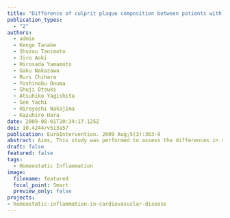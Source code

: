 ```yaml
---
title: "Difference of culprit plaque composition between patients with and without pre-infarction angina: an intravascular ultrasound radiofrequency analysis"
publication_types:
  - "2"
authors:
  - admin
  - Kengo Tanabe
  - Shuzou Tanimoto
  - Jiro Aoki
  - Hirosada Yamamoto
  - Gaku Nakazawa
  - Ruri Chihara
  - Yoshinobu Onuma
  - Shuji Otsuki
  - Atsuhiko Yagishita
  - Sen Yachi
  - Hiroyoshi Nakajima
  - Kazuhiro Hara
date: 2009-08-01T20:34:17.125Z
doi: 10.4244/v5i3a57
publication: EuroIntervention. 2009 Aug;5(3):363-9
abstract: Aims, This study was performed to assess the differences in culprit plaque composition between patients with and without pre-infarction angina (PA) by using spectral analysis of intravascular ultrasound (IVUS) radiofrequency (RF) data. Methods and results, Of 57 patients consecutively admitted to our institution with acute myocardial infarction, pre-intervention IVUS RF data of culprit plaques were obtained and analysed in 35 patients after percutaneous aspiration thrombectomy. Among the 35 patients, 21 patients had PA. Culprit plaques of patients without PA consisted of a higher percentage of the necrotic core component than those with PA (minimum lumen area [MLA]) site, 21.2+/-8.9% versus 9.9+/-9.8%, p=0.0015; entire culprit lesion, 18.9+/-6.3% versus 12.0+/-9.6%, p=0.023). In contrast, culprit plaques of patients with PA contained a higher percentage of the fibrofatty component than those without PA (MLA site, 21.0+/-12.0% versus 11.5+/-7.6%, p=0.013; entire culprit lesion, 16.8+/-7.9% versus 12.1+/-5.5%, p=0.062). There was no significant difference in quantitative parameters between the patients with and without PA. Conclusions, Culprit plaques of patients with PA were different from those without PA. Plaque composition may play an important role in the occurrence of PA.
draft: false
featured: false
tags: 
  - Homeostatic Inflammation
image:
  filename: featured
  focal_point: Smart
  preview_only: false
projects: 
- homeostatic-inflammation-in-cardiovasuclar-disease
---
```


